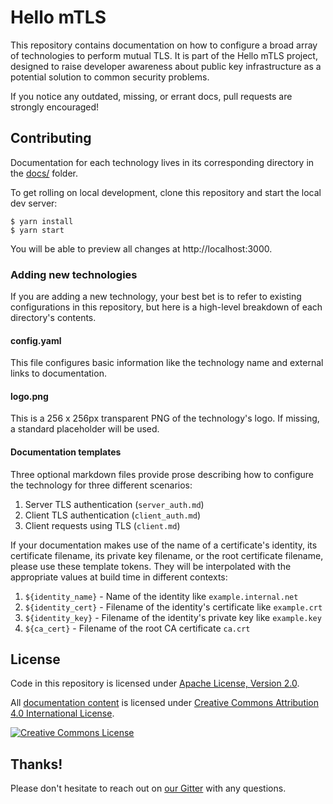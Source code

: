 # Hello mTLS

This repository contains documentation on how to configure a broad array of technologies to perform mutual TLS. It is part of the Hello mTLS project, designed to raise developer awareness about public key infrastructure as a potential solution to common security problems.

If you notice any outdated, missing, or errant docs, pull requests are strongly encouraged!

## Contributing

Documentation for each technology lives in its corresponding directory in the [docs/](docs/) folder.

To get rolling on local development, clone this repository and start the local dev server:

```
$ yarn install
$ yarn start
```

You will be able to preview all changes at http://localhost:3000.


### Adding new technologies

If you are adding a new technology, your best bet is to refer to existing configurations in this repository, but here is a high-level breakdown of each directory's contents.

#### config.yaml

This file configures basic information like the technology name and external links to documentation.

#### logo.png

This is a 256 x 256px transparent PNG of the technology's logo. If missing, a standard placeholder will be used.

#### Documentation templates

Three optional markdown files provide prose describing how to configure the technology for three different scenarios:

1. Server TLS authentication (`server_auth.md`)
2. Client TLS authentication (`client_auth.md`)
3. Client requests using TLS (`client.md`)

If your documentation makes use of the name of a certificate's identity, its certificate filename, its private key filename, or the root certificate filename, please use these template tokens. They will be interpolated with the appropriate values at build time in different contexts:

1. `${identity_name}` - Name of the identity like `example.internal.net`
2. `${identity_cert}` - Filename of the identity's certificate like `example.crt`
3. `${identity_key}` - Filename of the identity's private key like `example.key`
3. `${ca_cert}` - Filename of the root CA certificate `ca.crt`

## License

Code in this repository is licensed under [Apache License, Version 2.0](https://www.apache.org/licenses/LICENSE-2.0).

All [documentation content](docs/) is licensed under [Creative Commons Attribution 4.0 International License](http://creativecommons.org/licenses/by/4.0/).

<a rel="license" href="http://creativecommons.org/licenses/by/4.0/"><img alt="Creative Commons License" style="border-width:0" src="https://i.creativecommons.org/l/by/4.0/88x31.png" /></a>

## Thanks!

Please don't hesitate to reach out on [our Gitter](https://gitter.im/smallstep/community) with any questions.
